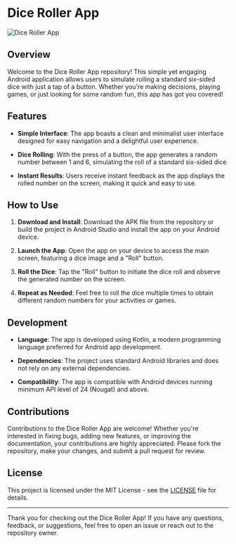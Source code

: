 # Dice Roller App

![Dice Roller App](dice_roller_app_screenshot.png)

## Overview

Welcome to the Dice Roller App repository! This simple yet engaging Android application allows users to simulate rolling a standard six-sided dice with just a tap of a button. Whether you're making decisions, playing games, or just looking for some random fun, this app has got you covered!

## Features

- **Simple Interface**: The app boasts a clean and minimalist user interface designed for easy navigation and a delightful user experience.
  
- **Dice Rolling**: With the press of a button, the app generates a random number between 1 and 6, simulating the roll of a standard six-sided dice.

- **Instant Results**: Users receive instant feedback as the app displays the rolled number on the screen, making it quick and easy to use.

## How to Use

1. **Download and Install**: Download the APK file from the repository or build the project in Android Studio and install the app on your Android device.

2. **Launch the App**: Open the app on your device to access the main screen, featuring a dice image and a "Roll" button.

3. **Roll the Dice**: Tap the "Roll" button to initiate the dice roll and observe the generated number on the screen.

4. **Repeat as Needed**: Feel free to roll the dice multiple times to obtain different random numbers for your activities or games.

## Development

- **Language**: The app is developed using Kotlin, a modern programming language preferred for Android app development.

- **Dependencies**: The project uses standard Android libraries and does not rely on any external dependencies.

- **Compatibility**: The app is compatible with Android devices running minimum API level of 24 (Nougat) and above.

## Contributions

Contributions to the Dice Roller App are welcome! Whether you're interested in fixing bugs, adding new features, or improving the documentation, your contributions are highly appreciated. Please fork the repository, make your changes, and submit a pull request for review.

## License

This project is licensed under the MIT License - see the [LICENSE](LICENSE) file for details.

---

Thank you for checking out the Dice Roller App! If you have any questions, feedback, or suggestions, feel free to open an issue or reach out to the repository owner.
